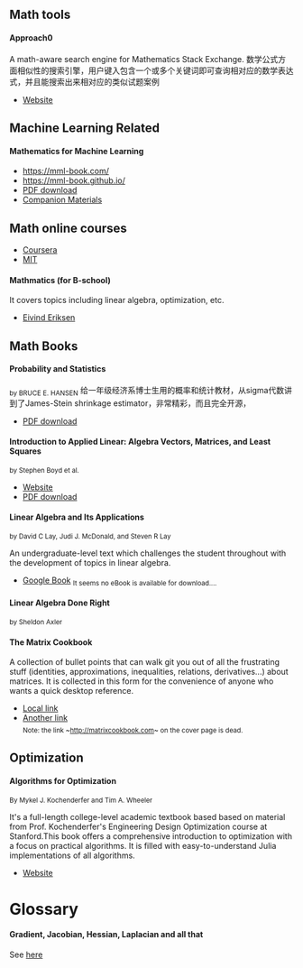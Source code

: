 ## Math tools
#### Approach0
A math-aware search engine for Mathematics Stack Exchange.
数学公式方面相似性的搜索引擎，用户键入包含一个或多个关键词即可查询相对应的数学表达式，并且能搜索出来相对应的类似试题案例
* [Website](https://approach0.xyz)

## Machine Learning Related 

#### Mathematics for Machine Learning
* https://mml-book.com/
* https://mml-book.github.io/
* [PDF download](https://mml-book.github.io/book/mml-book.pdf)
* [Companion Materials](https://github.com/mml-book/mml-book.github.io)


## Math online courses
* [Coursera](https://www.coursera.org/learn/linear-algebra-machine-learning)
* [MIT](https://ocw.mit.edu/courses/mathematics/18-06-linear-algebra-spring-2010/video-lectures/)

#### Mathmatics (for B-school) 
It covers topics including linear algebra, optimization, etc.
* [Eivind Eriksen](https://www.dr-eriksen.no/teaching/GRA6035/2010/)

## Math Books

#### Probability and Statistics
<sub> by BRUCE E. HANSEN</sub>
给一年级经济系博士生用的概率和统计教材，从sigma代数讲到了James-Stein shrinkage estimator，非常精彩，而且完全开源，
* [PDF download](https://www.ssc.wisc.edu/~bhansen/probability/Probability.pdf)


#### Introduction to Applied Linear: Algebra Vectors, Matrices, and Least Squares 
<sub> by Stephen Boyd et al.</sub>
* [Website](https://web.stanford.edu/~boyd/vmls/)
* [PDF download](https://web.stanford.edu/~boyd/vmls/vmls.pdf)

#### Linear Algebra and Its Applications
<sub> by David C Lay, Judi J. McDonald, and Steven R Lay</sub>

An undergraduate-level text which challenges the student throughout with the development of topics in linear algebra.
* [Google Book](https://books.google.com/books/about/Linear_Algebra_and_Its_Applications.html)
<sub> It seems no eBook is available for download....</sub>

#### Linear Algebra Done Right
<sub> by Sheldon Axler</sub>

#### The Matrix Cookbook
A collection of bullet points that can walk git you out of all the frustrating stuff (identities, approximations, inequalities, relations, derivatives...) about matrices. It is collected in this form for the convenience of anyone who wants a quick desktop reference. 

* [Local link](./attachments/matrixcookbook.pdf)
* [Another link](https://www.math.uwaterloo.ca/~hwolkowi/matrixcookbook.pdf)  
<sub> Note: the link ~http://matrixcookbook.com~ on the cover page is dead. </sub>


## Optimization 

#### Algorithms for Optimization
<sub>By Mykel J. Kochenderfer and Tim A. Wheeler</sub>

It's a full-length college-level academic textbook based based on material from Prof. Kochenderfer's Engineering Design Optimization course at Stanford.This book offers a comprehensive introduction to optimization with a focus on practical algorithms. It is filled with easy-to-understand Julia implementations of all algorithms. 
* [Website](http://mitpress.mit.edu/books/algorithms-optimization)

# Glossary
#### Gradient, Jacobian, Hessian, Laplacian and all that
See [here](https://najeebkhan.github.io/blog/VecCal.html)
